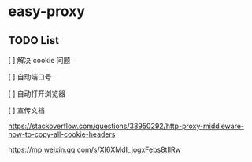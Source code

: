 # easy-proxy

## TODO List
[ ] 解决 cookie 问题

[ ] 自动端口号

[ ] 自动打开浏览器

[ ] 宣传文档

https://stackoverflow.com/questions/38950292/http-proxy-middleware-how-to-copy-all-cookie-headers

https://mp.weixin.qq.com/s/XI6XMdI_jogxFebs8tIlRw